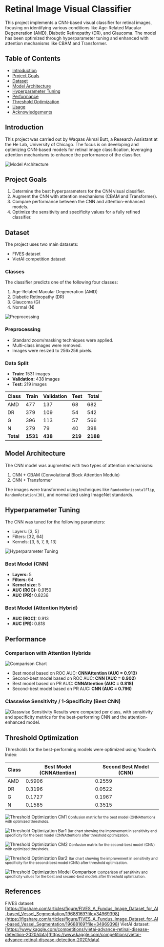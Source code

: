 # Retinal Image Visual Classifier

This project implements a CNN-based visual classifier for retinal images, focusing on identifying various conditions like Age-Related Macular Degeneration (AMD), Diabetic Retinopathy (DR), and Glaucoma. The model has been optimized through hyperparameter tuning and enhanced with attention mechanisms like CBAM and Transformer.

## Table of Contents
- [Introduction](#introduction)
- [Project Goals](#project-goals)
- [Dataset](#dataset)
- [Model Architecture](#model-architecture)
- [Hyperparameter Tuning](#hyperparameter-tuning)
- [Performance](#performance)
- [Threshold Optimization](#threshold-optimization)
- [Usage](#usage)
- [Acknowledgements](#acknowledgements)

## Introduction
This project was carried out by Waqaas Akmal Butt, a Research Assistant at the He Lab, University of Chicago. The focus is on developing and optimizing CNN-based models for retinal image classification, leveraging attention mechanisms to enhance the performance of the classifier.

![Model Architecture](path/to/your-image.png)

## Project Goals
1. Determine the best hyperparameters for the CNN visual classifier.
2. Augment the CNN with attention mechanisms (CBAM and Transformer).
3. Compare performance between the CNN and attention-enhanced models.
4. Optimize the sensitivity and specificity values for a fully refined classifier.

## Dataset
The project uses two main datasets:
- FIVES dataset
- VietAI competition dataset

### Classes
The classifier predicts one of the following four classes:
1. Age-Related Macular Degeneration (AMD)
2. Diabetic Retinopathy (DR)
3. Glaucoma (G)
4. Normal (N)

![Preprocessing](fig/preprocessing.png)

### Preprocessing
- Standard zoom/masking techniques were applied.
- Multi-class images were removed.
- Images were resized to 256x256 pixels.

### Data Split
- **Train:** 1531 images
- **Validation:** 438 images
- **Test:** 219 images

| Class | Train | Validation | Test | Total |
|-------|-------|------------|------|-------|
| AMD   | 477   | 137        | 68   | 682   |
| DR    | 379   | 109        | 54   | 542   |
| G     | 396   | 113        | 57   | 566   |
| N     | 279   | 79         | 40   | 398   |
| **Total** | **1531** | **438** | **219** | **2188** |

## Model Architecture
The CNN model was augmented with two types of attention mechanisms:
1. CNN + CBAM (Convolutional Block Attention Module)
2. CNN + Transformer

The images were transformed using techniques like `RandomHorizontalFlip`, `RandomRotation(30)`, and normalized using ImageNet standards.

## Hyperparameter Tuning
The CNN was tuned for the following parameters:
- Layers: [3, 5]
- Filters: [32, 64]
- Kernels: [3, 5, 7, 9, 13]

![Hyperparameter Tuning](fig/hyper.png)

### Best Model (CNN)
- **Layers:** 5
- **Filters:** 64
- **Kernel size:** 5
- **AUC (ROC):** 0.9150
- **AUC (PR):** 0.8236

### Best Model (Attention Hybrid)
- **AUC (ROC):** 0.913
- **AUC (PR):** 0.818

## Performance
### Comparison with Attention Hybrids
![Comparison Chart](fig/augment.png)
- Best model based on ROC AUC: **CNNAttention (AUC = 0.913)**
- Second-best model based on ROC AUC: **CNN (AUC = 0.902)**
- Best model based on PR AUC: **CNNAttention (AUC = 0.818)**
- Second-best model based on PR AUC: **CNN (AUC = 0.796)**

### Classwise Sensitivity / 1-Specificity (Best CNN)
![Classwise Sensitivity](fig/sensspec.png)
Results were computed per class, with sensitivity and specificity metrics for the best-performing CNN and the attention-enhanced model.

## Threshold Optimization
Thresholds for the best-performing models were optimized using Youden’s Index:

| Class | Best Model (CNNAttention) | Second Best Model (CNN) |
|-------|---------------------------|-------------------------|
| AMD   | 0.5906                    | 0.2559                  |
| DR    | 0.3196                    | 0.0522                  |
| G     | 0.1727                    | 0.1967                  |
| N     | 0.1585                    | 0.3515                  |

![Threshold Optimization CM1](fig/cm_best.png)
<small>Confusion matrix for the best model (CNNAttention) with optimized thresholds.</small>

![Threshold Optimization Bar1](fig/bar_best.png)
<small>Bar chart showing the improvement in sensitivity and specificity for the best model (CNNAttention) after threshold optimization.</small>

![Threshold Optimization CM2](fig/cm_sbest.png)
<small>Confusion matrix for the second-best model (CNN) with optimized thresholds.</small>

![Threshold Optimization Bar2](fig/bar_sbest.png)
<small>Bar chart showing the improvement in sensitivity and specificity for the second-best model (CNN) after threshold optimization.</small>

![Threshold Optimization Model Comparison](fig/bars_comparison.png)
<small>Comparison of sensitivity and specificity values for the best and second-best models after threshold optimization.</small>

## References
FIVES dataset: [https://figshare.com/articles/figure/FIVES_A_Fundus_Image_Dataset_for_AI-based_Vessel_Segmentation/19688169?file=34969398](https://figshare.com/articles/figure/FIVES_A_Fundus_Image_Dataset_for_AI-based_Vessel_Segmentation/19688169?file=34969398)
VietAI dataset: [https://www.kaggle.com/competitions/vietai-advance-retinal-disease-detection-2020/data](https://www.kaggle.com/competitions/vietai-advance-retinal-disease-detection-2020/data)